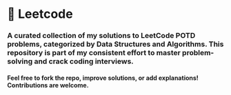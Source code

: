 # 🧠 Leetcode
### A curated collection of my solutions to LeetCode POTD problems, categorized by Data Structures and Algorithms. This repository is part of my consistent effort to master problem-solving and crack coding interviews.

#### Feel free to fork the repo, improve solutions, or add explanations! Contributions are welcome.





